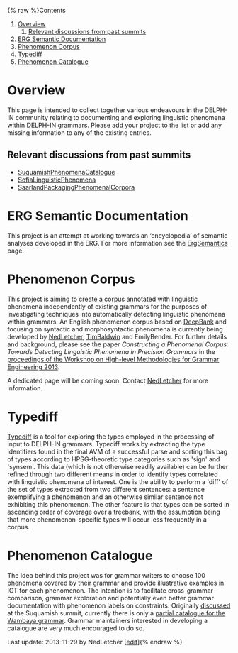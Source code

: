 {% raw %}Contents

1. [Overview](https://delph-in.github.io/docs/garage/PhenomenaTop)
   1. [Relevant discussions from past
summits](https://delph-in.github.io/docs/garage/PhenomenaTop)
2. [ERG Semantic Documentation](https://delph-in.github.io/docs/garage/PhenomenaTop)
3. [Phenomenon Corpus](https://delph-in.github.io/docs/garage/PhenomenaTop)
4. [Typediff](https://delph-in.github.io/docs/garage/PhenomenaTop)
5. [Phenomenon Catalogue](https://delph-in.github.io/docs/garage/PhenomenaTop)

# Overview

This page is intended to collect together various endeavours in the
DELPH-IN community relating to documenting and exploring linguistic
phenomena within DELPH-IN grammars. Please add your project to the list
or add any missing information to any of the existing entries.

## Relevant discussions from past summits

- [SuquamishPhenomenaCatalogue](https://delph-in.github.io/docs/summits/SuquamishPhenomenaCatalogue)
- [SofiaLinguisticPhenomena](https://delph-in.github.io/docs/summits/SofiaLinguisticPhenomena)
- [SaarlandPackagingPhenomenalCorpora](https://delph-in.github.io/docs/summits/SaarlandPackagingPhenomenalCorpora)

# ERG Semantic Documentation

This project is an attempt at working towards an ‘encyclopedia’ of
semantic analyses developed in the ERG. For more information see the
[ErgSemantics](https://delph-in.github.io/docs/erg/ErgSemantics) page.

# Phenomenon Corpus

This project is aiming to create a corpus annotated with linguistic
phenomena independently of existing grammars for the purposes of
investigating techniques into automatically detecting linguistic
phenomena within grammars. An English phenomenon corpus based on
[DeepBank](https://delph-in.github.io/docs/garage/DeepBank) and focusing on syntactic and morphosyntactic
phenomena is currently being developed by [NedLetcher](https://delph-in.github.io/docs/garage/NedLetcher),
[TimBaldwin](https://delph-in.github.io/docs/garage/TimBaldwin) and EmilyBender. For further
details and background, please see the paper *Constructing a Phenomenal
Corpus: Towards Detecting Linguistic Phenomena in Precision Grammars* in
the [proceedings of the Workshop on High-level Methodologies for Grammar
Engineering
2013](https://www.univ-orleans.fr/lifo/evenements/HMGE13/proceedings_HMGE13.pdf).

A dedicated page will be coming soon. Contact [NedLetcher](https://delph-in.github.io/docs/garage/NedLetcher)
for more information.

# Typediff

[Typediff](https://delph-in.github.io/docs/garage/TypediffTop) is a tool for exploring the types employed in
the processing of input to DELPH-IN grammars. Typediff works by
extracting the type identifiers found in the final AVM of a successful
parse and sorting this bag of types according to HPSG-theoretic type
categories such as 'sign' and 'synsem'. This data (which is not
otherwise readily available) can be further refined through two
different means in order to identify types correlated with linguistic
phenomena of interest. One is the ability to perform a 'diff' of the set
of types extracted from two different sentences: a sentence exemplifying
a phenomenon and an otherwise similar sentence not exhibiting this
phenomenon. The other feature is that types can be sorted in ascending
order of coverage over a treebank, with the assumption being that more
phenomenon-specific types will occur less frequently in a corpus.

# Phenomenon Catalogue

The idea behind this project was for grammar writers to choose 100
phenomena covered by their grammar and provide illustrative examples in
IGT for each phenomenon. The intention is to facilitate cross-grammar
comparison, grammar exploration and potentially even better grammar
documentation with phenomenon labels on constraints. Originally
[discussed](https://delph-in.github.io/docs/summits/SuquamishPhenomenaCatalogue) at the Suquamish summit,
currently there is only a [partial catalogue for the Wambaya
grammar](https://delph-in.github.io/docs/summits/WambayaPhenomenaCatalogue). Grammar maintainers interested in
developing a catalogue are very much encouraged to do so.

Last update: 2013-11-29 by NedLetcher [[edit](https://github.com/delph-in/docs/wiki/PhenomenaTop/_edit)]{% endraw %}